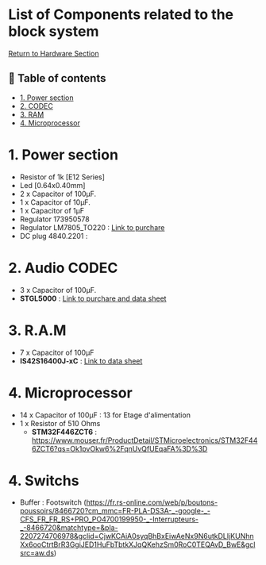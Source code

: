 # List of Components related to the block system
[Return to Hardware Section](https://github.com/lucacros/2324_Projet2A_PedaleGuitare/tree/Hardware-Section)
## 📖 Table of contents

- [1. Power section](#1-power-section)
- [2. CODEC](#2-codec)
- [3. RAM](#3-ram)
- [4. Microprocessor](#4-microprocessor)

# 1. Power section

  - Resistor of 1k [E12 Series] 
  - Led [0.64x0.40mm]
  - 2 x Capacitor of 100µF.
  - 1 x Capacitor of 10µF.
  - 1 x Capacitor of 1µF
  - Regulator 173950578
  - Regulator LM7805_TO220 : [Link to purchare](https://www.onsemi.cn/PowerSolutions/document/MC7800-D.PDF)
  - DC plug 4840.2201 :

    
# 2. Audio CODEC

   - 3 x Capacitor of 100µF.
   - **STGL5000**  :   [Link to purchare and data sheet](https://www.nxp.com/products/audio-and-radio/audio-converters/ultra-low-power-audio-codec:SGTL5000)

# 3. R.A.M
   - 7 x Capacitor of 100µF
   - **IS42S16400J-xC** : [Link to data sheet](http://www.issi.com/WW/pdf/42-45S16400J.pdf)


# 4. Microprocessor 

   - 14 x Capacitor of 100µF : 13 for Etage d'alimentation
   - 1 x Resistor of 510 Ohms
      - **STM32F446ZCT6** : https://www.mouser.fr/ProductDetail/STMicroelectronics/STM32F446ZCT6?qs=Ok1pvOkw6%2FqnUvQfUEqaFA%3D%3D

# 4. Switchs

- Buffer : Footswitch (https://fr.rs-online.com/web/p/boutons-poussoirs/8466720?cm_mmc=FR-PLA-DS3A-_-google-_-CFS_FR_FR_RS+PRO_PO4700199950-_-Interrupteurs-_-8466720&matchtype=&pla-2207274706978&gclid=CjwKCAiA0syqBhBxEiwAeNx9N6utkDLIjKUNhnXx6ooCtrtBrR3GgiJED1HuFbTbtkXJqQKehzSm0RoC0TEQAvD_BwE&gclsrc=aw.ds)


